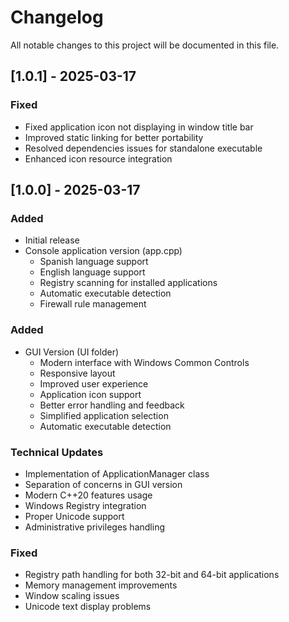# Changelog

All notable changes to this project will be documented in this file.

## [1.0.1] - 2025-03-17

### Fixed
- Fixed application icon not displaying in window title bar
- Improved static linking for better portability
- Resolved dependencies issues for standalone executable
- Enhanced icon resource integration

## [1.0.0] - 2025-03-17

### Added
- Initial release
- Console application version (app.cpp)
  - Spanish language support
  - English language support
  - Registry scanning for installed applications
  - Automatic executable detection
  - Firewall rule management

### Added
- GUI Version (UI folder)
  - Modern interface with Windows Common Controls
  - Responsive layout
  - Improved user experience
  - Application icon support
  - Better error handling and feedback
  - Simplified application selection
  - Automatic executable detection

### Technical Updates
- Implementation of ApplicationManager class
- Separation of concerns in GUI version
- Modern C++20 features usage
- Windows Registry integration
- Proper Unicode support
- Administrative privileges handling

### Fixed
- Registry path handling for both 32-bit and 64-bit applications
- Memory management improvements
- Window scaling issues
- Unicode text display problems
